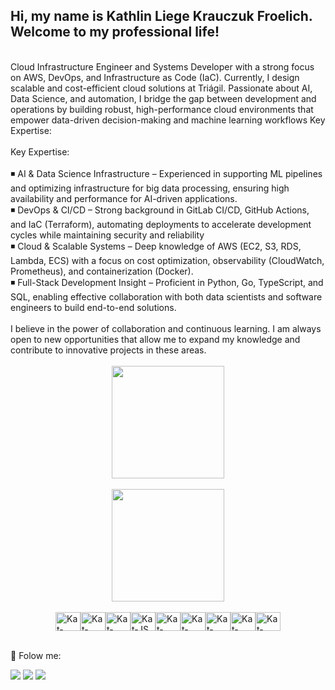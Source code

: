 ## Hi, my name is Kathlin Liege Krauczuk Froelich. Welcome to my professional life!
<br>
Cloud Infrastructure Engineer and Systems Developer with a strong focus on AWS, DevOps, and Infrastructure as Code (IaC). Currently, I design scalable and cost-efficient cloud solutions at Triágil. Passionate about AI, Data Science, and automation, I bridge the gap between development and operations by building robust, high-performance cloud environments that empower data-driven decision-making and machine learning workflows
Key Expertise:
<br><br>
Key Expertise:
<br><br>
◾ AI & Data Science Infrastructure – Experienced in supporting ML pipelines and optimizing infrastructure for big data processing, ensuring high availability and performance for AI-driven applications.
<br>
◾ DevOps & CI/CD – Strong background in GitLab CI/CD, GitHub Actions, and IaC (Terraform), automating deployments to accelerate development cycles while maintaining security and reliability
<br>
◾ Cloud & Scalable Systems – Deep knowledge of AWS (EC2, S3, RDS, Lambda, ECS) with a focus on cost optimization, observability (CloudWatch, Prometheus), and containerization (Docker).
<br>
◾ Full-Stack Development Insight – Proficient in Python, Go, TypeScript, and SQL, enabling effective collaboration with both data scientists and software engineers to build end-to-end solutions.
<br><br>
I believe in the power of collaboration and continuous learning. I am always open to new opportunities that allow me to expand my knowledge and contribute to innovative projects in these areas.
<br>



<br>
<div style="display: flex; justify-content: center; gap: 15px;">
    <a href="https://github.com/katkrauczuk">
        <img height='180em' src="https://github-readme-stats.vercel.app/api?username=katkrauczuk&theme=blue_navy&show_icons=true&include_all_commits=true&count_private=true"/><br><br>
        <img height='180em' src="https://github-readme-stats.vercel.app/api/top-langs/?username=katkrauczuk&layout=compact&langs_count=16&theme=blue_navy"/> 
    </a>
</div><br>

<div style="display: flex; justify-content: center; align-items: center; flex-wrap: wrap;">
    <img align="center" alt="Kat-Python" height="30" width="40" src="https://cdn.jsdelivr.net/gh/devicons/devicon@latest/icons/python/python-original.svg" /> 
    <img align="center" alt="Kat-Terraform" height="30" width="40" src="https://cdn.jsdelivr.net/gh/devicons/devicon@latest/icons/terraform/terraform-original.svg" />  
    <img align="center" alt="Kat-AWS" height="30" width="40" src="https://cdn.jsdelivr.net/gh/devicons/devicon@latest/icons/amazonwebservices/amazonwebservices-plain-wordmark.svg" />
    <img align="center" alt="Kat-JS" height="30" width="40" src="https://cdn.jsdelivr.net/gh/devicons/devicon@latest/icons/javascript/javascript-plain.svg" />   
    <img align="center" alt="Kat-HTML" height="30" width="40" src="https://cdn.jsdelivr.net/gh/devicons/devicon@latest/icons/html5/html5-plain-wordmark.svg">
    <img align="center" alt="Kat-CSS" height="30" width="40" src="https://cdn.jsdelivr.net/gh/devicons/devicon@latest/icons/css3/css3-plain-wordmark.svg">
    <img align="center" alt="Kat-Postgresql" height="30" width="40" src="https://cdn.jsdelivr.net/gh/devicons/devicon@latest/icons/postgresql/postgresql-plain.svg">        
    <img align="center" alt="Kat-Java" height="30" width="40" src="https://cdn.jsdelivr.net/gh/devicons/devicon@latest/icons/java/java-original.svg"> 
    <img align="center" alt="Kat-githubactions" height="30" width="40" src="https://cdn.jsdelivr.net/gh/devicons/devicon@latest/icons/githubactions/githubactions-plain.svg"> 
</div><br>

📱 Folow me:

<div> 
    <a href="https://instagram.com/katkrauczuk" target="_blank"><img src="https://img.shields.io/badge/Instagram-E4405F?style=for-the-badge&logo=instagram&logoColor=white" target="_blank"></a>
    <a href="mailto:kathlinkrauczuk@gmail.com"><img src="https://img.shields.io/badge/Gmail-D14836?style=for-the-badge&logo=gmail&logoColor=white" target="_blank"></a>
    <a href="https://www.linkedin.com/in/kathlin-krauczuk-405940246/" target="_blank"><img src="https://img.shields.io/badge/-LinkedIn-%230077B5?style=for-the-badge&logo=linkedin&logoColor=white" target="_blank"></a>   
</div>


